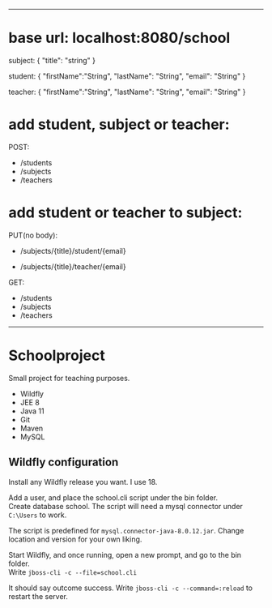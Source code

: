 --------------------------------------------------------------

# base url: localhost:8080/school

subject:
  {
    "title": "string"
  }

student:
  {
    "firstName":"String",
    "lastName": "String",
    "email": "String"
  }

teacher:
  {
    "firstName":"String",
    "lastName": "String",
    "email": "String"
  }

# add student, subject or teacher:

POST:
  * /students
  * /subjects
  * /teachers


# add student or teacher to subject:

PUT(no body):
  * /subjects/{title}/student/{email}

  * /subjects/{title}/teacher/{email}


GET:
  * /students
  * /subjects
  * /teachers
  
--------------------------------------------------------

# Schoolproject

Small project for teaching purposes.

* Wildfly
* JEE 8 
* Java 11
* Git
* Maven
* MySQL

## Wildfly configuration

Install any Wildfly release you want. I use 18.

Add a user, and place the school.cli script under the bin folder.<br>
Create database school. The script will need a mysql connector under `C:\Users`
to work. 

The script is predefined for `mysql.connector-java-8.0.12.jar`. Change location and version for your own liking.

Start Wildfly, and once running, open a new prompt, and go to the bin folder.<br>
Write `jboss-cli -c --file=school.cli`

It should say outcome success. Write `jboss-cli -c --command=:reload` to restart the server.



 

